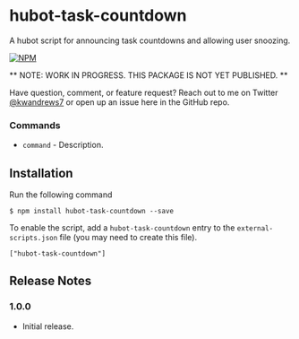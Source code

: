 # hubot-task-countdown
A hubot script for announcing task countdowns and allowing user snoozing. 

[![NPM](https://nodei.co/npm/hubot-task-countdown.png?downloads=true&&downloadRank=true&stars=true)](https://nodei.co/npm/hubot-task-countdown/)

** NOTE: WORK IN PROGRESS. THIS PACKAGE IS NOT YET PUBLISHED. **

Have question, comment, or feature request? Reach out to me on Twitter [@kwandrews7](https://twitter.com/kwandrews7) or open up an issue here in the GitHub repo.

### Commands

* `command` - Description.

## Installation

Run the following command 

    $ npm install hubot-task-countdown --save

To enable the script, add a `hubot-task-countdown` entry to the `external-scripts.json`
file (you may need to create this file).

    ["hubot-task-countdown"]

## Release Notes

### 1.0.0

* Initial release. 
